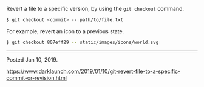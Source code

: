 Revert a file to a specific version, by using the `git checkout` command.

```bash
$ git checkout <commit> -- path/to/file.txt
```

For example, revert an icon to a previous state.

```bash
$ git checkout 807eff29 -- static/images/icons/world.svg
```

---

Posted Jan 10, 2019.

https://www.darklaunch.com/2019/01/10/git-revert-file-to-a-specific-commit-or-revision.html